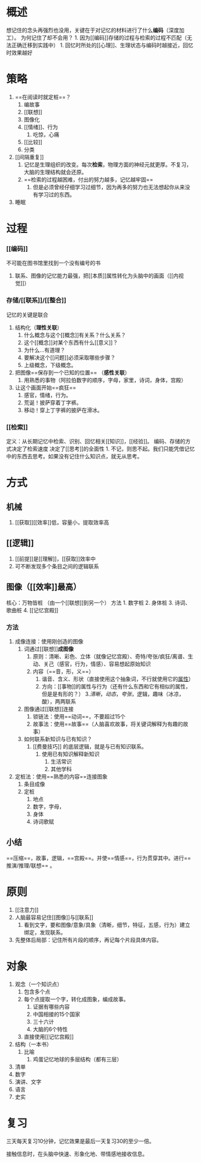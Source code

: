 # 概述
想记住的念头再强烈也没用，关键在于对记忆的材料进行了什么**编码**（深度加工）。
为何记住了却不会用？
	1. 因为[[编码]]存储的过程与检索的过程不匹配（无法正确迁移到实践中）
		1. 回忆时所处的[[心理]]、生理状态与编码时越接近，回忆时效果越好
# 策略
1. ==在阅读时就定桩==？
	1. 编故事
	2. [[联想]]
	3. 图像化
	4. [[情绪]]、行为 
		1. 吃惊，心痛
	5. [[比较]] 
	6. 分类
2. [[间隔重复]] 
	1. 记忆是生理组织的改变。每次**检索**，物理方面的神经元就更厚。不复习，大脑的生理结构就会还原。
	2. ==检索的过程越困难，付出的努力越多，记忆越牢固== 
		1. 但是必须曾经仔细学习过细节，因为再多的努力也无法想起你从来没有学习过的东西。
3. 睡眠
# 过程
### [[编码]] 
不可能在图书馆里找到一个没有编号的书
1. 联系、图像的记忆能力最强，把[[本质]]属性转化为头脑中的画面（[[内视觉]]）
### 存储/[[联系]]/[[整合]] 
记忆的关键是联合
1.  结构化（**理性关联**）
	1. 什么概念与这个[[概念]]有关系？什么关系？
	2. 这个[[概念]]对某个东西有什么[[意义]]？
	3. 为什么...有道理？
	4. 要解决这个[[问题]]必须采取哪些步骤？
	5. 上级概念，下级概念。
2. 把图像==保存到一个已知的位置== （**感性关联**）
	1. 用熟悉的事物（阿拉伯数字的顺序，字母，家里，诗词，身体，宫殿）
3. 让这个画面开始==疯狂== 
	1. 感官，情绪，行为。
	2. 荒诞！披萨穿着丁字裤。
	3. 移动！穿上丁字裤的披萨在滑冰。
### [[检索]] 
定义：从长期记忆中检索、识别、回忆相关[[知识]]，[[经验]]。
编码、存储的方式决定了检索速度
决定了[[思考]]的全面性
	1. 不记，则思不起。我们只能凭借记忆中的东西去思考。如果没有记住什么知识点，就无从思考。
# 方式
## 机械
1. [[获取]][[效率]]低，容量小，提取效率高
## [[逻辑]] 
1. [[前提]]是[[理解]]，[[获取]]效率中
2. 可不断发现多个条目之间的逻辑联系
## 图像（[[效率]]最高）
核心：万物皆桩
（由一个[[联想]]到另一个）
方法
	1. 数字桩
	2. 身体桩
	3. 诗词、歌曲桩
	4. [[记忆宫殿]] 
### 方法
1. 成像连接：使用刚创造的图像
	1. 词通过[[联想]]**成图像** 
		1. 原则：清晰、彩色、立体（就像记忆宫殿）、奇特/夸张/疯狂/离谱、生动、关己（感官，行为，情感）、容易想起原始知识
		2. 内容（==音，形，义==）
			1. 谐音、含义、形状（直接使用这个抽象词，不行就使用它的<u>属性</u>）
			2. 方向：[[事物]]的属性与行为（还有什么东西和它有相似的属性，但是是有形的？）
			3.*清晰*，*动态*，*夸张*，逻辑，趣味（冰凉，酸），两两联系
	2. 图像通过[[联想]]连接
		1. 锁链法：使用==动词==，不要超过15个
		2. 故事法：使用==故事==（人脑喜欢故事，将关键词解释为有趣的故事）
	3. 如何联系新知识与已有知识？
		1. [[费曼技巧]] 的底层逻辑，就是与已有知识联系。
			1. 使用已有知识解释新知识
				1. 生活常识
				2. 其他学科
1. 定桩法：使用==熟悉的内容==连接图象
	1. 条目成像
	2. 定桩
		1. 地点
		2. 数字，字母，
		3. 身体
		4. 诗词歌赋
## 小结
==压缩==，故事，逻辑，==宫殿==。并使==情感==，行为贯穿其中。进行==推演/推理/联想== 。
# 原则
1. [[注意力]] 
2. 人脑最容易记住[[图像]]与[[联系]] 
	1. 看到文字，要和图像/意象/具象（清晰，细节，特征，五感，行为）建立绑定，发现联系。
3. 先整体后局部：记住所有片段的顺序，再记每个片段具体内容。
# 对象
1. 观念（一个知识点）
	1. 包含多个点
	2. 每个点提取一个字，转化成图象，编成故事。
		1. 证据有哪些内容
		2. 中国相接的15个国家
		3. 三十六计
		4. 大脑的6个特性
	3. 直接使用[[记忆宫殿]] 
2. 结构（一本书）
	1. 比喻
		1. 鸡蛋记忆地球的多层结构（都有三层）
3. 清单
4. 数字
5. 演讲、文字
6. 语言
7. 史实
# 复习
三天每天复习10分钟，记忆效果是最后一天复习30的至少一倍。

接触信息时，在头脑中快速、形象化地、带情感地接收信息。


[^1]: 一直在努力的效率其实很低，高频率的努力才高效。